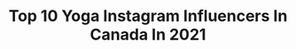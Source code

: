 ---
title: Top 10 Yoga Instagram Influencers In Canada In 2021
description: >-
  Find top yoga Instagram influencers in Canada in 2021. Most popular hashtags: #hikingadventures #beautifuldestinations #yoga.
platform: Instagram
hits: 211
text_top: Analyze the best Instagram accounts on inBeat.
text_bottom: Our database aggregates 211 Instagram influencers like this in Canada for you to contact.
profiles:
  - username: "odditie"
    fullname: >-
      Jordy Todosey
    bio: >-
      Canadian Award Winning Actress Alien•YogaTeacher•Singer•Writer•Creator Pursuing Passions & Purpose New♫soon me~ @oddirie ♡Visit my OnlyFans♡ 1.618
    location: "Canada"
    followers: 41704
    engagement: 502
    commentsToLikes: 0.059157
    id: ck9hcrg5emodn0j78crkg7gvk
    verified: true
    hashtags: "#morning, #fitness, #blackouttuesday, #yoga"
  - username: "dee_sik"
    fullname: >-
      Ildiko
    bio: >-
      Travel. Photography. Yoga. Wellness. Sharing life’s adventures ✈️ 50+ countries 📍Toronto 📸 @sikphotograph
    location: "Canada"
    followers: 4748
    engagement: 1048
    commentsToLikes: 0.343086
    id: ck8t0oyzzsrc20j78d6a7lnor
    verified: false
    hashtags: "#wanderlust, #latergram, #photooftheday, #justgoshoot"
  - username: "claudia.mars"
    fullname: >-
      Claudia Mars
    bio: >-
      🦅Founder @riseonline.ca 🎓Certified: nutrition specialist, personal trainer, yoga instructor, genetic-based program designer
    location: "Canada"
    followers: 204739
    engagement: 206
    commentsToLikes: 0.046515
    id: ck0w3ms6tu7eo0i19tni0esca
    verified: false
    hashtags: "#letyourselfbloom, #alohababe, #nebbiafamily"
  - username: "lori_dawnolyn"
    fullname: >-
      Lori Dawnolyn-Lifestyle Model
    bio: >-
      Agency Represented | Yoga Enthusiast | Age Positive Advocate 📍Toronto - @modeelle Inquiries: lori.dawnolyn@gmail.com
    location: "Canada"
    followers: 7588
    engagement: 1235
    commentsToLikes: 0.242348
    id: ck14kjbrnpscf0i195amwqp8c
    verified: false
    hashtags: "#canadaday, #challengeaccepted, #womensupportingwomen"
  - username: "anickdumontet"
    fullname: >-
      Anick Dumontet
    bio: >-
      Tv host 📺 Anime la Roue de Fortune depuis 12 ans 🍀 Hockey mom ❤️🥅 Gym, course, yoga 🧘🏻‍♀️ Bouffe bio🍋 Toujours de plus en plus verte 🌱
    location: "Canada"
    followers: 33525
    engagement: 417
    commentsToLikes: 0.037906
    id: ck5zxzjbf8yh80i14lfzk8os2
    verified: false
    hashtags: "#tbt, #throwbackthursday, #throwback, #halloweemdecorations"
  - username: "alihock_yogi"
    fullname: >-
      Ali 🤸‍♀️
    bio: >-
      💯Yogagirl 🇨🇦 E.D Survivor 👊🏻 #yogainjeans👖 For 15% off @_mindmade use code ALIMINDMADE15%OFF www.mindmadeshop.com
    location: "Canada"
    followers: 13528
    engagement: 476
    commentsToLikes: 0.200573
    id: ck8t6mu65e5x50j78a5qkgt69
    verified: false
    hashtags: "#yogini, #yogalife, #flexiflyingyoga, #asana"
  - username: "allyandnicholas"
    fullname: >-
      Wedding Photographers
    bio: >-
      •storytellers of human connection •compassionate living •creators of @weddinglegends •presets @allyandnicholaspresets •yoga @practiceloveeveryday
    location: "Canada"
    followers: 16219
    engagement: 284
    commentsToLikes: 0.123870
    id: ck0w5wx5k5u180i19i07d0sfh
    verified: false
    hashtags: "#lightandlovepresets, #engaged, #connection, #healing"
  - username: "jesscampoli"
    fullname: >-
      Jessica campoli 🌸
    bio: >-
      • 𝐻𝑎𝑖𝑟𝑑𝑟𝑒𝑠𝑠𝑒𝑟 -> @hairbyjessiica @beautemaudite • Travel✈️ • Yoga @studio_nostaa 🧘🏼‍♀️ . 💙💍 @maxmicrobeau
    location: "Canada"
    followers: 12709
    engagement: 426
    commentsToLikes: 0.149890
    id: ck8tbktdxw1920j78vqw24wqt
    verified: false
    hashtags: "#hiking, #positive, #outfitinspiration, #banffnationalpark"
  - username: "amandaduplessisfit"
    fullname: >-
      Amanda
    bio: >-
      Amanda DuPlessis - Personal Trainer 📍Whistler Links ⬇️ @youcanbeam : Amandafit @musesonly_yoga : Amanda 10 @freespiritoutlet : Amandafit
    location: "Canada"
    followers: 10945
    engagement: 628
    commentsToLikes: 0.065289
    id: ck5zk3ajjiqie0i148umapojy
    verified: false
    hashtags: "#beautifulbritishcolumbia, #hikingadventures, #bikini, #escapethecity"
  - username: "gwengwiz"
    fullname: >-
      gwen 🌵🌞🌈🐈💘👼🏼🌊🌴🌅✨
    bio: >-
      you are so much lovelier than you think 🕊 vegan, mental health, yoga, nature, fashion + beauty lovin gal who makes youtube vids at home with her cat
    location: "Canada"
    followers: 99683
    engagement: 272
    commentsToLikes: 0.025602
    id: ck15tffpehthk0i19yn18b5lb
    verified: false
    hashtags: ""
---